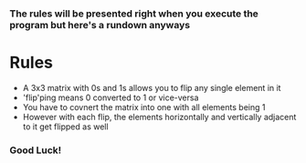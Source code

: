 ### The rules will be presented right when you execute the program but here's a rundown anyways
# Rules
- A 3x3 matrix with 0s and 1s allows you to flip any single element in it
- 'flip'ping means 0 converted to 1 or vice-versa
- You have to covnert the matrix into one with all elements being 1
- However with each flip, the elements horizontally and vertically adjacent to it get flipped as well

### Good Luck!
